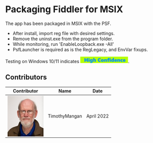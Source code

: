 # Packaging Fiddler for MSIX

The app has been packaged in MSIX with the PSF.
* After install, import reg file with desired settings.
* Remove the uninst.exe from the program folder.
* While monitoring, run 'EnableLoopback.exe -All'
* PsfLauncher is required as is the RegLegacy, and EnvVar fixups.


Testing on Windows 10/11 indicates [<img src="/media/CatHighConfidence.png" alt="High Confidence" />](/media/CatHighConfidence.png).  


## Contributors

| Contributor | Name | Date |
|----|----|----|
| [<img src="/media/Contributors/TimMangan.jpg" align="left" Height="128" />](/media/Contributors/TimMangan.jpg) | TimothyMangan | April 2022 |


